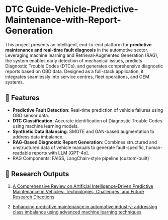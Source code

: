 # DTC Guide-Vehicle-Predictive-Maintenance-with-Report-Generation

This project presents an intelligent, end-to-end platform for **predictive maintenance and real-time fault diagnosis** in the automotive sector. Leveraging machine learning and Retrieval-Augmented Generation (RAG), the system enables early detection of mechanical issues, predicts Diagnostic Trouble Codes (DTCs), and generates comprehensive diagnostic reports based on OBD data. Designed as a full-stack application, it integrates seamlessly into service centres, fleet operations, and OEM systems.

## 🔧 Features

- **Predictive Fault Detection**: Real-time prediction of vehicle failures using OBD sensor data.
- **DTC Classification**: Accurate identification of Diagnostic Trouble Codes using machine learning models.
- **Synthetic Data Balancing**: SMOTE and GAN-based augmentation to address data imbalance.
- **RAG-Based Diagnostic Report Generation**: Combines structured and unstructured data of vehicle manuals to generate fault-specific, human-readable reports with LLM [GPT-4o].
- RAG Components: FAISS, LangChain-style pipeline (custom-built)


## 📄 Research Outputs

1. [A Comprehensive Review on Artificial Intelligence-Driven Predictive Maintenance in Vehicles: Technologies, Challenges, and Future Research Directions](https://link.springer.com/article/10.1007/s42452-025-06681-3)

2. [Enhancing predictive maintenance in automotive industry: addressing class imbalance using advanced machine learning techniques](https://link.springer.com/article/10.1007/s42452-025-06827-3)


